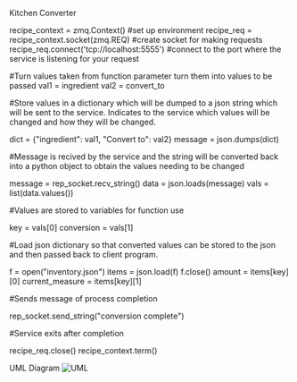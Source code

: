 <a name="custome_name"></a>
Kitchen Converter

recipe_context = zmq.Context() #set up environment
recipe_req = recipe_context.socket(zmq.REQ) #create socket for making requests
recipe_req.connect('tcp://localhost:5555')  #connect to the port where the service is listening for your request

#Turn values taken from function parameter turn them into values to be passed
val1 = ingredient
val2 = convert_to

#Store values in a dictionary which will be dumped to a json string which will be sent to the service. Indicates to the service which values will be changed and how they will be changed.

dict = {"ingredient": val1, "Convert to": val2}
message = json.dumps(dict)

#Message is recived by the service and the string will be converted back into a python object to obtain the values needing to be changed

message = rep_socket.recv_string()
data = json.loads(message)
vals = list(data.values())

#Values are stored to variables for function use

key = vals[0]
conversion = vals[1]

#Load json dictionary so that converted values can be stored to the json and then passed back to client program.

f = open("inventory.json")
items = json.load(f)
f.close()
amount = items[key][0]
current_measure = items[key][1]

#Sends message of process completion

rep_socket.send_string("conversion complete")

#Service exits after completion 

recipe_req.close()
recipe_context.term()

UML Diagram
![UML](https://github.com/user-attachments/assets/57b6abb7-b2a1-4abe-913a-288e07873b08)
